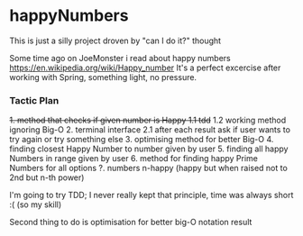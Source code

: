 # happyNumbers
This is just a silly project droven by "can I do it?" thought

Some time ago on JoeMonster i read about happy numbers https://en.wikipedia.org/wiki/Happy_number 
It's a perfect excercise after working with Spring, something light, no pressure.

### Tactic Plan
~~1. method that checks if given number is Happy
1.1 tdd~~
1.2 working method ignoring Big-O
2. terminal interface
2.1 after each result ask if user wants to try again or try something else
3. optimising method for better Big-O
4. finding closest Happy Number to number given by user
5. finding all happy Numbers in range given by user
6. method for finding happy Prime Numbers for all options
?. numbers n-happy (happy but when raised not to 2nd but n-th power)

I'm going to try TDD; I never really kept that principle, time was always short :( (so my skill)

Second thing to do is optimisation for better big-O notation result